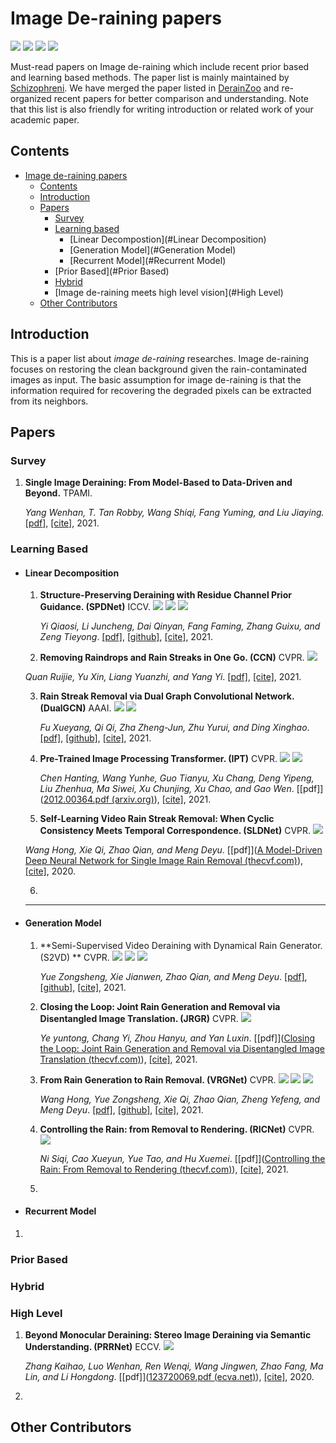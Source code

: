 # Image De-raining papers

![](https://img.shields.io/badge/recent%20update-2021%20Oct.-red) ![](https://img.shields.io/badge/PaperNumber-37-brightgreen) ![](https://img.shields.io/badge/PRs-Welcome-red) ![](https://img.shields.io/badge/Issues-Welcome-red) 

Must-read papers on Image de-raining which include recent prior based and learning based methods. The paper list is mainly maintained by  [Schizophreni](https://github.com/Schizophreni/). We have merged the paper listed in [DerainZoo](https://github.com/nnUyi/DerainZoo) and re-organized recent papers for better comparison and understanding.  Note that this list is also friendly for writing introduction or related work of your academic paper. 

## Contents

- [Image de-raining papers](#derainpapers)
  - [Contents](#contents)
  - [Introduction](#introduction)
  - [Papers](#papers)
    - [Survey](#Survey)
    - [Learning based](#Learning%20Based)
      - [Linear Decompostion](#Linear Decomposition)
      - [Generation Model](#Generation Model)
      - [Recurrent Model](#Recurrent Model)
    - [Prior Based](#Prior Based)
    - [Hybrid](#hybrid)
    - [Image de-raining meets high level vision](#High Level)
  - [Other Contributors](#other-contributors)



## Introduction

This is a paper list about *image de-raining* researches. Image de-raining focuses on restoring the clean background given the rain-contaminated images as input. The basic assumption for image de-raining is that the information required for recovering the degraded pixels can be extracted from its neighbors.

## Papers

### Survey

1. **Single Image Deraining: From Model-Based to Data-Driven and Beyond.**  TPAMI. 

   *Yang Wenhan, T. Tan Robby, Wang Shiqi, Fang Yuming, and Liu Jiaying.*  [[pdf](https://arxiv.org/pdf/1912.07150.pdf)], [[cite]](https://scholar.google.com/scholar?hl=en&as_sdt=0%2C5&q=Single+Image+Deraining%3A+From+Model-Based+to+Data-Driven+and+Beyond&btnG=), 2021. 

### Learning Based

- <h4>Linear Decomposition</h4>

  1. **Structure-Preserving Deraining with Residue Channel Prior Guidance. (SPDNet)** ICCV. ![](https://img.shields.io/badge/single%20image-purple) ![](https://img.shields.io/badge/project-blue) ![](https://img.shields.io/badge/pre%20train-green)

     *Yi Qiaosi, Li Juncheng, Dai Qinyan, Fang Faming, Zhang Guixu, and Zeng Tieyong*. [[pdf]](https://junchenglee.com/paper/ICCV_2021.pdf), [[github]](https://github.com/Joyies/SPDNet), [[cite]](https://scholar.google.com/scholar?hl=en&as_sdt=0%2C5&q=Structure-Preserving+Deraining+with+Residue+Channel+Prior+Guidance&btnG=), 2021.

  2.  **Removing Raindrops and Rain Streaks in One Go. (CCN)** CVPR. ![](https://img.shields.io/badge/single%20image-purple)

     *Quan Ruijie, Yu Xin, Liang Yuanzhi, and Yang Yi*. [[pdf]](https://openaccess.thecvf.com/content/CVPR2021/papers/Quan_Removing_Raindrops_and_Rain_Streaks_in_One_Go_CVPR_2021_paper.pdf), [[cite]](https://scholar.google.com/scholar?hl=en&as_sdt=0%2C5&q=**Removing+Raindrops+and+Rain+Streaks+in+One+Go&btnG=), 2021.

  3. **Rain Streak Removal via Dual Graph Convolutional Network. (DualGCN)** AAAI. ![](https://img.shields.io/badge/single%20image-purple) ![](https://img.shields.io/badge/project-blue)

     *Fu Xueyang, Qi Qi, Zha Zheng-Jun, Zhu Yurui, and Ding Xinghao*. [[pdf]](https://www.aaai.org/AAAI21Papers/AAAI-228.FuXY.pdf), [[github]](https://xueyangfu.github.io/paper/2021/AAAI/code.zip), [[cite]](https://scholar.google.com/scholar?hl=en&as_sdt=0%2C5&q=Rain+Streak+Removal+via+Dual+Graph+Convolutional+Network.&btnG=), 2021. 

  4. **Pre-Trained Image Processing Transformer. (IPT)** CVPR. ![](https://img.shields.io/badge/single%20image-purple) ![](https://img.shields.io/badge/transformer-black)

     *Chen Hanting, Wang Yunhe, Guo Tianyu, Xu Chang, Deng Yipeng, Liu Zhenhua, Ma Siwei, Xu Chunjing, Xu Chao, and Gao Wen*. [[pdf]]([2012.00364.pdf (arxiv.org)](https://arxiv.org/pdf/2012.00364.pdf)), [[cite]](https://scholar.google.com/scholar?hl=en&as_sdt=0%2C5&q=Pre-Trained+Image+Processing+Transformer&btnG=), 2021.

  5.  **Self-Learning Video Rain Streak Removal: When Cyclic Consistency Meets Temporal Correspondence. (SLDNet)** CVPR. ![](https://img.shields.io/badge/video-orange)

     *Wang Hong, Xie Qi, Zhao Qian, and Meng Deyu*. [[pdf]]([A Model-Driven Deep Neural Network for Single Image Rain Removal (thecvf.com)](https://openaccess.thecvf.com/content_CVPR_2020/papers/Wang_A_Model-Driven_Deep_Neural_Network_for_Single_Image_Rain_Removal_CVPR_2020_paper.pdf)), [[cite]](https://scholar.google.com/scholar?hl=en&as_sdt=0%2C5&q=Self-Learning+Video+Rain+Streak+Removal%3A+When+Cyclic+Consistency+Meets+Temporal+Correspondence.&btnG=), 2020.
     
  6. 

     ****

- <h4> Generation Model</h4>

  1. **Semi-Supervised Video Deraining with Dynamical Rain Generator. (S2VD) ** CVPR. ![](https://img.shields.io/badge/video-orange) ![](https://img.shields.io/badge/project-blue) ![](https://img.shields.io/badge/pre%20train-green) 

     *Yue Zongsheng, Xie Jianwen, Zhao Qian, and Meng Deyu*. [[pdf]](https://openaccess.thecvf.com/content/CVPR2021/papers/Yue_Semi-Supervised_Video_Deraining_With_Dynamical_Rain_Generator_CVPR_2021_paper.pdf), [[github]](https://github.com/zsyOAOA/S2VD), [[cite]](https://scholar.google.com/scholar?hl=en&as_sdt=0%2C5&q=Semi-Supervised+Video+Deraining+with+Dynamical+Rain+Generator&btnG=), 2021.

  2. **Closing the Loop: Joint Rain Generation and Removal via Disentangled Image Translation. (JRGR)** CVPR. ![](https://img.shields.io/badge/single%20image-purple)

     *Ye yuntong, Chang Yi, Zhou Hanyu, and Yan Luxin*. [[pdf]]([Closing the Loop: Joint Rain Generation and Removal via Disentangled Image Translation (thecvf.com)](https://openaccess.thecvf.com/content/CVPR2021/papers/Ye_Closing_the_Loop_Joint_Rain_Generation_and_Removal_via_Disentangled_CVPR_2021_paper.pdf)), [[cite]](https://scholar.google.com/scholar?hl=en&as_sdt=0%2C5&q=Closing+the+Loop%3A+Joint+Rain+Generation+and+Removal+via+Disentangled+Image+Translation&btnG=), 2021.

  3. **From Rain Generation to Rain Removal. (VRGNet)** CVPR. ![](https://img.shields.io/badge/single%20image-purple) ![](https://img.shields.io/badge/project-blue) ![](https://img.shields.io/badge/pre%20train-green) 

     *Wang Hong, Yue Zongsheng, Xie Qi, Zhao Qian, Zheng Yefeng, and Meng Deyu*. [[pdf]](https://openaccess.thecvf.com/content/CVPR2021/papers/Ni_Controlling_the_Rain_From_Removal_to_Rendering_CVPR_2021_paper.pdf), [[github]](https://github.com/hongwang01/VRGNet), [[cite]](https://scholar.google.com/scholar?hl=en&as_sdt=0%2C5&q=From+Rain+Generation+to+Rain+Removal.+&btnG=), 2021.

  4. **Controlling the Rain: from Removal to Rendering. (RICNet)** CVPR. ![](https://img.shields.io/badge/single%20image-purple)

     *Ni Siqi, Cao Xueyun, Yue Tao, and Hu Xuemei*. [[pdf]]([Controlling the Rain: From Removal to Rendering (thecvf.com)](https://openaccess.thecvf.com/content/CVPR2021/papers/Ni_Controlling_the_Rain_From_Removal_to_Rendering_CVPR_2021_paper.pdf)), [[cite]](https://scholar.google.com/scholar?hl=en&as_sdt=0%2C5&q=Controlling+the+Rain%3A+from+Removal+to+Rendering&btnG=), 2021.

  5. 

- <h4>Recurrent Model</h4>

1. 

### Prior Based

### Hybrid

### High Level

1. **Beyond Monocular Deraining: Stereo Image Deraining via Semantic Understanding. (PRRNet)** ECCV. ![](https://img.shields.io/badge/single%20image-purple)

   *Zhang  Kaihao, Luo Wenhan, Ren Wenqi, Wang Jingwen, Zhao Fang, Ma Lin, and Li Hongdong*. [[pdf]]([123720069.pdf (ecva.net)](https://www.ecva.net/papers/eccv_2020/papers_ECCV/papers/123720069.pdf)), [[cite]](https://scholar.google.com/scholar?hl=en&as_sdt=0%2C5&q=Beyond+Monocular+Deraining%3A+Stereo+Image+Deraining+via+Semantic+Understanding&btnG=), 2020.

2. 




## Other Contributors
